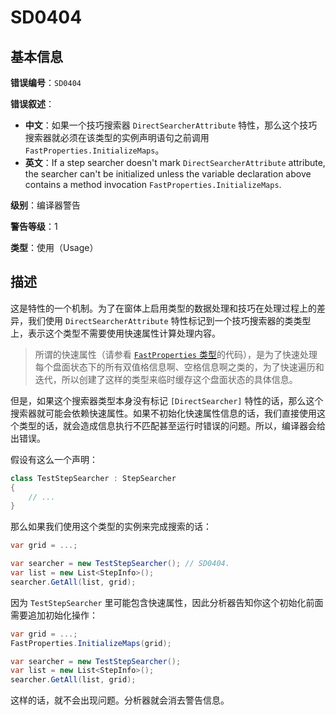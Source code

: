 ﻿# SD0404
## 基本信息

**错误编号**：`SD0404`

**错误叙述**：

* **中文**：如果一个技巧搜索器 `DirectSearcherAttribute` 特性，那么这个技巧搜索器就必须在该类型的实例声明语句之前调用 `FastProperties.InitializeMaps`。
* **英文**：If a step searcher doesn't mark `DirectSearcherAttribute` attribute, the searcher can't be initialized unless the variable declaration above contains a method invocation `FastProperties.InitializeMaps`.

**级别**：编译器警告

**警告等级**：1

**类型**：使用（Usage）

## 描述

这是特性的一个机制。为了在窗体上启用类型的数据处理和技巧在处理过程上的差异，我们使用 `DirectSearcherAttribute` 特性标记到一个技巧搜索器的类类型上，表示这个类型不需要使用快速属性计算处理内容。

> 所谓的快速属性（请参看 [`FastProperties` 类型](https://github.com/SunnieShine/Sudoku/blob/main/src/Sudoku.Solving/Manual/FastProperties.cs)的代码），是为了快速处理每个盘面状态下的所有双值格信息啊、空格信息啊之类的，为了快速遍历和迭代，所以创建了这样的类型来临时缓存这个盘面状态的具体信息。

但是，如果这个搜索器类型本身没有标记 `[DirectSearcher]` 特性的话，那么这个搜索器就可能会依赖快速属性。如果不初始化快速属性信息的话，我们直接使用这个类型的话，就会造成信息执行不匹配甚至运行时错误的问题。所以，编译器会给出错误。

假设有这么一个声明：

```csharp
class TestStepSearcher : StepSearcher
{
    // ...
}
```

那么如果我们使用这个类型的实例来完成搜索的话：

```csharp
var grid = ...;

var searcher = new TestStepSearcher(); // SD0404.
var list = new List<StepInfo>();
searcher.GetAll(list, grid);
```

因为 `TestStepSearcher` 里可能包含快速属性，因此分析器告知你这个初始化前面需要追加初始化操作：

```csharp
var grid = ...;
FastProperties.InitializeMaps(grid);

var searcher = new TestStepSearcher();
var list = new List<StepInfo>();
searcher.GetAll(list, grid);
```

这样的话，就不会出现问题。分析器就会消去警告信息。